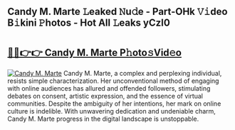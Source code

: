 ## Candy M. Marte 𝙻eaked 𝙽u𝚍e - Part-OHk 𝚅𝚒deo B𝚒kini 𝙿hotos - Hot All 𝙻eaks yCzI0

# <h2><a href="http://ld18x1v.urlbe.top/?page=Candy+M.+Marte">🔗🔗👉👉 Candy M. Marte P𝚑oto𝚜Vid𝚎o</a></h2>

[![Candy M. Marte](https://i.imgur.com/eBuTRDB.gif)](http://ld18x1v.urlbe.top/?page=Candy+M.+Marte)
Candy M. Marte, a complex and perplexing individual, resists simple characterization. Her unconventional method of engaging with online audiences has allured and offended followers, stimulating debates on consent, artistic expression, and the essence of virtual communities. Despite the ambiguity of her intentions, her mark on online culture is indelible. With unwavering dedication and undeniable charm, Candy M. Marte progress in the digital landscape is unstoppable.
